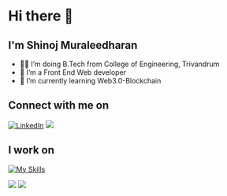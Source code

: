 # Hi there 👋

## I'm Shinoj Muraleedharan

- 👨‍💻 I’m doing B.Tech from College of Engineering, Trivandrum
- 🔭 I’m a Front End Web developer
- 🌱 I’m currently learning Web3.0-Blockchain

## Connect with me on

  <a href="https://www.linkedin.com/in/shinoj-muraleedharan-2455b8200/"><img alt="LinkedIn" title="LinkedIn" src="https://img.shields.io/badge/-LinkedIn-0077B5?style=for-the-badge&logo=linkedin&logoColor=white"/></a>
  <a href="mailto:shibojmuralee@gmail.com"><img src="https://img.shields.io/badge/Gmail-D14836?style=for-the-badge&logo=gmail&logoColor=white"></a>

## I work on 



[![My Skills](https://skillicons.dev/icons?i=react,nodejs,js,html,css,sass,postgres,github,tailwind,bootstrap,vscode,wordpress,solidity,stackoverflow,replit,redux,postman,netlify,mysql,flutter&perline=5)](https://skillicons.dev)


<div style={display:flex,align-items:center,justify-content:center,gap:64px}>
  <img src="https://github-readme-stats-sigma-five.vercel.app/api?username=shinoj-exe&show_icons=true&include_all_commits=true&count_private=true&theme=react&line_height=50"/>
  <img src="https://github-readme-stats.vercel.app/api/top-langs/?username=shinoj-exe&theme=react&line_height=50"/>
</div>


[linkedin]: https://www.linkedin.com/in/shinoj-muraleedharan-2455b8200/
<!--
**jaidan22/jaidan22** is a ✨ _special_ ✨ repository because its `README.md` (this file) appears on your GitHub profile.

Here are some ideas to get you started:

- 🔭 I’m currently working on ...
- 🌱 I’m currently learning ...
- 👯 I’m looking to collaborate on ...
- 🤔 I’m looking for help with ...
- 💬 Ask me about ...
- 📫 How to reach me: ...
- 😄 Pronouns: ...
- ⚡ Fun fact: ...
-->
